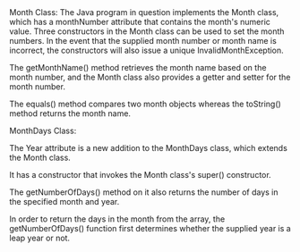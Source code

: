 ##

Month Class: The Java program in question implements the Month class, which has a monthNumber attribute that contains the month's numeric value.
Three constructors in the Month class can be used to set the month numbers. In the event that the supplied month number or month name is incorrect, the constructors will also issue a unique InvalidMonthException.

The getMonthName() method retrieves the month name based on the month number, and the Month class also provides a getter and setter for the month number.

The equals() method compares two month objects whereas the toString() method returns the month name.

MonthDays Class:

The Year attribute is a new addition to the MonthDays class, which extends the Month class.

It has a constructor that invokes the Month class's super() constructor.

The getNumberOfDays() method on it also returns the number of days in the specified month and year.

In order to return the days in the month from the array, the getNumberOfDays() function first determines whether the supplied year is a leap year or not.